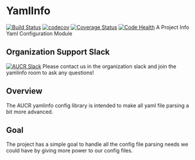 # YamlInfo
[![Build Status](https://travis-ci.org/AUCR/yamlinfo.svg?branch=master)](https://travis-ci.org/AUCR/yamlinfo)
[![codecov](https://codecov.io/gh/AUCR/yamlinfo/branch/master/graph/badge.svg)](https://codecov.io/gh/AUCR/yamlinfo)
[![Coverage Status](https://coveralls.io/repos/github/AUCR/yamlinfo/badge.svg)](https://coveralls.io/github/AUCR/yamlinfo)
[![Code Health](https://landscape.io/github/AUCR/yamlinfo/master/landscape.svg?style=flat)](https://landscape.io/github/AUCR/yamlinfo/master)
A Project Info Yaml Configuration Module

## Organization Support Slack
[![AUCR Slack](https://slack.aucr.io/badge.svg)](https://slack.aucr.io/)
Please contact us in the organization slack and join the yamlinfo room to ask any questions!


## Overview
The AUCR yamlinfo config library is intended to make all yaml file parsing a bit more advanced. 


## Goal 
The project has a simple goal to handle all the config file parsing needs we could have by giving more power to our config files.


